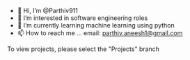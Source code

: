 - 👋 Hi, I’m @Parthiv911
- 👀 I’m interested in software engineering roles
- 🌱 I’m currently learning machine learning using python
- 📫 How to reach me ... email: parthiv.aneesh1@gmail.com

To view projects, please select the "Projects" branch
<!---
Parthiv911/Parthiv911 is a ✨ special ✨ repository because its `README.md` (this file) appears on your GitHub profile.
You can click the Preview link to take a look at your changes.
--->
